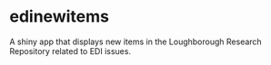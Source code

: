 # edinewitems
A shiny app that displays new items in the Loughborough Research Repository related to EDI issues.
